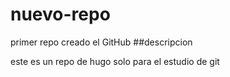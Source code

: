 # nuevo-repo
primer repo creado el GitHub
##descripcion

este es un repo de hugo solo para el estudio de git
